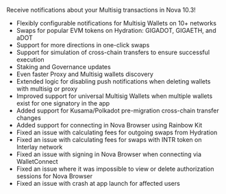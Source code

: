 
Receive notifications about your Multisig transactions in Nova 10.3!

- Flexibly configurable notifications for Multisig Wallets on 10+ networks
- Swaps for popular EVM tokens on Hydration: GIGADOT, GIGAETH, and aDOT
- Support for more directions in one-click swaps
- Support for simulation of cross-chain transfers to ensure successful execution
- Staking and Governance updates
- Even faster Proxy and Multisig wallets discovery
- Extended logic for disabling push notifications when deleting wallets with multisig or proxy
- Improved support for universal Multisig Wallets when multiple wallets exist for one signatory in the app
- Added support for Kusama/Polkadot pre-migration cross-chain transfer changes
- Added support for connecting in Nova Browser using Rainbow Kit
- Fixed an issue with calculating fees for outgoing swaps from Hydration
- Fixed an issue with calculating fees for swaps with INTR token on Interlay network
- Fixed an issue with signing in Nova Browser when connecting via WalletConnect
- Fixed an issue where it was impossible to view or delete authorization sessions for Nova Browser
- Fixed an issue with crash at app launch for affected users
